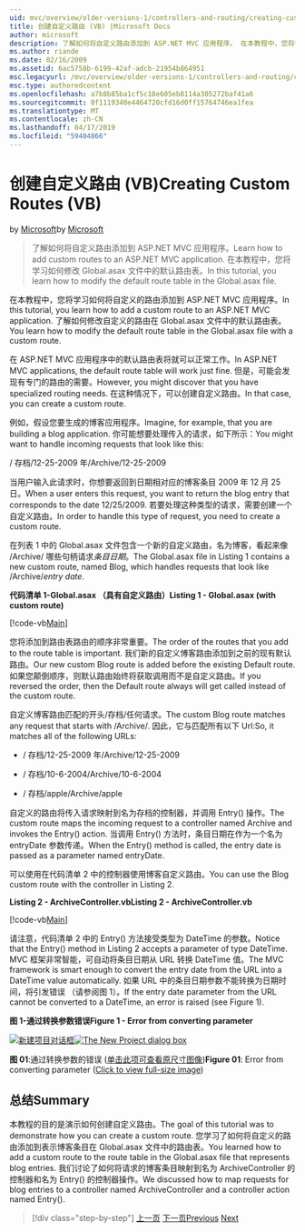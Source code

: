 ```yaml
---
uid: mvc/overview/older-versions-1/controllers-and-routing/creating-custom-routes-vb
title: 创建自定义路由 (VB) |Microsoft Docs
author: microsoft
description: 了解如何将自定义路由添加到 ASP.NET MVC 应用程序。 在本教程中，您将学习如何修改 Global.asax 文件中的默认路由表。
ms.author: riande
ms.date: 02/16/2009
ms.assetid: 6ac5758b-6199-42af-adcb-21954b864951
msc.legacyurl: /mvc/overview/older-versions-1/controllers-and-routing/creating-custom-routes-vb
msc.type: authoredcontent
ms.openlocfilehash: a7b8b85ba1cf5c18e605eb8114a305272baf41a6
ms.sourcegitcommit: 0f1119340e4464720cfd16d0ff15764746ea1fea
ms.translationtype: MT
ms.contentlocale: zh-CN
ms.lasthandoff: 04/17/2019
ms.locfileid: "59404866"
---
```

# <a name="creating-custom-routes-vb"></a><span data-ttu-id="8e162-104">创建自定义路由 (VB)</span><span class="sxs-lookup"><span data-stu-id="8e162-104">Creating Custom Routes (VB)</span></span>

<span data-ttu-id="8e162-105">by [Microsoft](https://github.com/microsoft)</span><span class="sxs-lookup"><span data-stu-id="8e162-105">by [Microsoft](https://github.com/microsoft)</span></span>

> <span data-ttu-id="8e162-106">了解如何将自定义路由添加到 ASP.NET MVC 应用程序。</span><span class="sxs-lookup"><span data-stu-id="8e162-106">Learn how to add custom routes to an ASP.NET MVC application.</span></span> <span data-ttu-id="8e162-107">在本教程中，您将学习如何修改 Global.asax 文件中的默认路由表。</span><span class="sxs-lookup"><span data-stu-id="8e162-107">In this tutorial, you learn how to modify the default route table in the Global.asax file.</span></span>


<span data-ttu-id="8e162-108">在本教程中，您将学习如何将自定义的路由添加到 ASP.NET MVC 应用程序。</span><span class="sxs-lookup"><span data-stu-id="8e162-108">In this tutorial, you learn how to add a custom route to an ASP.NET MVC application.</span></span> <span data-ttu-id="8e162-109">了解如何修改自定义的路由在 Global.asax 文件中的默认路由表。</span><span class="sxs-lookup"><span data-stu-id="8e162-109">You learn how to modify the default route table in the Global.asax file with a custom route.</span></span>

<span data-ttu-id="8e162-110">在 ASP.NET MVC 应用程序中的默认路由表将就可以正常工作。</span><span class="sxs-lookup"><span data-stu-id="8e162-110">In ASP.NET MVC applications, the default route table will work just fine.</span></span> <span data-ttu-id="8e162-111">但是，可能会发现有专门的路由的需要。</span><span class="sxs-lookup"><span data-stu-id="8e162-111">However, you might discover that you have specialized routing needs.</span></span> <span data-ttu-id="8e162-112">在这种情况下，可以创建自定义路由。</span><span class="sxs-lookup"><span data-stu-id="8e162-112">In that case, you can create a custom route.</span></span>

<span data-ttu-id="8e162-113">例如，假设您要生成的博客应用程序。</span><span class="sxs-lookup"><span data-stu-id="8e162-113">Imagine, for example, that you are building a blog application.</span></span> <span data-ttu-id="8e162-114">你可能想要处理传入的请求，如下所示：</span><span class="sxs-lookup"><span data-stu-id="8e162-114">You might want to handle incoming requests that look like this:</span></span>

<span data-ttu-id="8e162-115">/ 存档/12-25-2009 年</span><span class="sxs-lookup"><span data-stu-id="8e162-115">/Archive/12-25-2009</span></span>

<span data-ttu-id="8e162-116">当用户输入此请求时，你想要返回到日期相对应的博客条目 2009 年 12 月 25 日。</span><span class="sxs-lookup"><span data-stu-id="8e162-116">When a user enters this request, you want to return the blog entry that corresponds to the date 12/25/2009.</span></span> <span data-ttu-id="8e162-117">若要处理这种类型的请求，需要创建一个自定义路由。</span><span class="sxs-lookup"><span data-stu-id="8e162-117">In order to handle this type of request, you need to create a custom route.</span></span>

<span data-ttu-id="8e162-118">在列表 1 中的 Global.asax 文件包含一个新的自定义路由，名为博客，看起来像 /Archive/ 哪些句柄请求*条目日期*。</span><span class="sxs-lookup"><span data-stu-id="8e162-118">The Global.asax file in Listing 1 contains a new custom route, named Blog, which handles requests that look like /Archive/*entry date*.</span></span>

<span data-ttu-id="8e162-119">**代码清单 1-Global.asax （具有自定义路由）**</span><span class="sxs-lookup"><span data-stu-id="8e162-119">**Listing 1 - Global.asax (with custom route)**</span></span>

[!code-vb[Main](creating-custom-routes-vb/samples/sample1.vb)]

<span data-ttu-id="8e162-120">您将添加到路由表路由的顺序非常重要。</span><span class="sxs-lookup"><span data-stu-id="8e162-120">The order of the routes that you add to the route table is important.</span></span> <span data-ttu-id="8e162-121">我们新的自定义博客路由添加到之前的现有默认路由。</span><span class="sxs-lookup"><span data-stu-id="8e162-121">Our new custom Blog route is added before the existing Default route.</span></span> <span data-ttu-id="8e162-122">如果您颠倒顺序，则默认路由始终将获取调用而不是自定义路由。</span><span class="sxs-lookup"><span data-stu-id="8e162-122">If you reversed the order, then the Default route always will get called instead of the custom route.</span></span>

<span data-ttu-id="8e162-123">自定义博客路由匹配的开头/存档/任何请求。</span><span class="sxs-lookup"><span data-stu-id="8e162-123">The custom Blog route matches any request that starts with /Archive/.</span></span> <span data-ttu-id="8e162-124">因此，它与匹配所有以下 Url:</span><span class="sxs-lookup"><span data-stu-id="8e162-124">So, it matches all of the following URLs:</span></span>

- <span data-ttu-id="8e162-125">/ 存档/12-25-2009 年</span><span class="sxs-lookup"><span data-stu-id="8e162-125">/Archive/12-25-2009</span></span>

- <span data-ttu-id="8e162-126">/ 存档/10-6-2004</span><span class="sxs-lookup"><span data-stu-id="8e162-126">/Archive/10-6-2004</span></span>

- <span data-ttu-id="8e162-127">/ 存档/apple</span><span class="sxs-lookup"><span data-stu-id="8e162-127">/Archive/apple</span></span>

<span data-ttu-id="8e162-128">自定义的路由将传入请求映射到名为存档的控制器，并调用 Entry() 操作。</span><span class="sxs-lookup"><span data-stu-id="8e162-128">The custom route maps the incoming request to a controller named Archive and invokes the Entry() action.</span></span> <span data-ttu-id="8e162-129">当调用 Entry() 方法时，条目日期在作为一个名为 entryDate 参数传递。</span><span class="sxs-lookup"><span data-stu-id="8e162-129">When the Entry() method is called, the entry date is passed as a parameter named entryDate.</span></span>

<span data-ttu-id="8e162-130">可以使用在代码清单 2 中的控制器使用博客自定义路由。</span><span class="sxs-lookup"><span data-stu-id="8e162-130">You can use the Blog custom route with the controller in Listing 2.</span></span>

<span data-ttu-id="8e162-131">**Listing 2 - ArchiveController.vb**</span><span class="sxs-lookup"><span data-stu-id="8e162-131">**Listing 2 - ArchiveController.vb**</span></span>

[!code-vb[Main](creating-custom-routes-vb/samples/sample2.vb)]

<span data-ttu-id="8e162-132">请注意，代码清单 2 中的 Entry() 方法接受类型为 DateTime 的参数。</span><span class="sxs-lookup"><span data-stu-id="8e162-132">Notice that the Entry() method in Listing 2 accepts a parameter of type DateTime.</span></span> <span data-ttu-id="8e162-133">MVC 框架非常智能，可自动将条目日期从 URL 转换 DateTime 值。</span><span class="sxs-lookup"><span data-stu-id="8e162-133">The MVC framework is smart enough to convert the entry date from the URL into a DateTime value automatically.</span></span> <span data-ttu-id="8e162-134">如果 URL 中的条目日期参数不能转换为日期时间，将引发错误 （请参阅图 1）。</span><span class="sxs-lookup"><span data-stu-id="8e162-134">If the entry date parameter from the URL cannot be converted to a DateTime, an error is raised (see Figure 1).</span></span>

<span data-ttu-id="8e162-135">**图 1-通过转换参数错误**</span><span class="sxs-lookup"><span data-stu-id="8e162-135">**Figure 1 - Error from converting parameter**</span></span>


<span data-ttu-id="8e162-136">[![新建项目对话框](creating-custom-routes-vb/_static/image1.jpg)](creating-custom-routes-vb/_static/image1.png)</span><span class="sxs-lookup"><span data-stu-id="8e162-136">[![The New Project dialog box](creating-custom-routes-vb/_static/image1.jpg)](creating-custom-routes-vb/_static/image1.png)</span></span>

<span data-ttu-id="8e162-137">**图 01**:通过转换参数的错误 ([单击此项可查看原尺寸图像](creating-custom-routes-vb/_static/image2.png))</span><span class="sxs-lookup"><span data-stu-id="8e162-137">**Figure 01**: Error from converting parameter ([Click to view full-size image](creating-custom-routes-vb/_static/image2.png))</span></span>


## <a name="summary"></a><span data-ttu-id="8e162-138">总结</span><span class="sxs-lookup"><span data-stu-id="8e162-138">Summary</span></span>

<span data-ttu-id="8e162-139">本教程的目的是演示如何创建自定义路由。</span><span class="sxs-lookup"><span data-stu-id="8e162-139">The goal of this tutorial was to demonstrate how you can create a custom route.</span></span> <span data-ttu-id="8e162-140">您学习了如何将自定义的路由添加到表示博客条目在 Global.asax 文件中的路由表。</span><span class="sxs-lookup"><span data-stu-id="8e162-140">You learned how to add a custom route to the route table in the Global.asax file that represents blog entries.</span></span> <span data-ttu-id="8e162-141">我们讨论了如何将请求的博客条目映射到名为 ArchiveController 的控制器和名为 Entry() 的控制器操作。</span><span class="sxs-lookup"><span data-stu-id="8e162-141">We discussed how to map requests for blog entries to a controller named ArchiveController and a controller action named Entry().</span></span>

> [!div class="step-by-step"]
> <span data-ttu-id="8e162-142">[上一页](asp-net-mvc-controller-overview-vb.md)
> [下一页](creating-a-route-constraint-vb.md)</span><span class="sxs-lookup"><span data-stu-id="8e162-142">[Previous](asp-net-mvc-controller-overview-vb.md)
[Next](creating-a-route-constraint-vb.md)</span></span>
